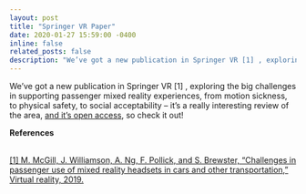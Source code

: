 ```yaml
---
layout: post
title: "Springer VR Paper"
date: 2020-01-27 15:59:00 -0400
inline: false
related_posts: false
description: "We’ve got a new publication in Springer VR [1] , exploring the big challenges in supporting passenger mixed reality experiences, from motion sickness, to physical safety, to social acceptability – it’s a really interesting review of the area, and it’s open access, so check it out!"
---
```


We’ve got a new publication in Springer VR [1] , exploring the big challenges in supporting passenger mixed reality experiences, from motion sickness, to physical safety, to social acceptability – it’s a really interesting review of the area, <a href="https://link.springer.com/article/10.1007/s10055-019-00420-x">and it’s open access</a>, so check it out!

<b>References</b> 

<br> <a href='https://eprints.gla.ac.uk/205513/' target='_blank'> [1] M. McGill, J. Williamson, A. Ng, F. Pollick, and S. Brewster, “Challenges in passenger use of mixed reality headsets in cars and other transportation,” Virtual reality, 2019.


